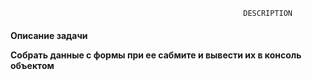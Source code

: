                                                 
                                                        DESCRIPTION                     

<h4>

Описание задачи

Собрать данные с формы при ее сабмите и вывести их в консоль объектом
</h4>